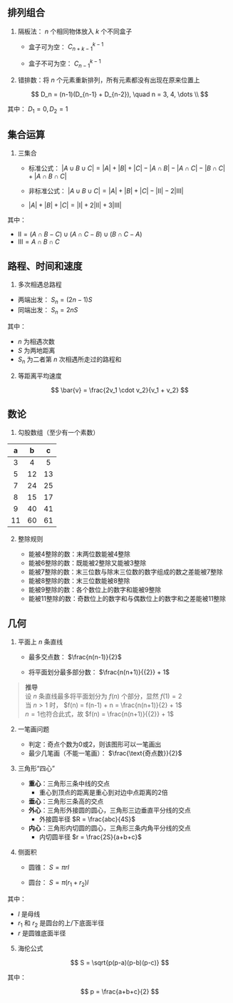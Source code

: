 
## 排列组合

1. 隔板法： $n$ 个相同物体放入 $k$ 个不同盒子

    + 盒子可为空： $C_{n+k-1}^{k-1}$
    
    + 盒子不可为空： $C_{n-1}^{k-1}$

2. 错排数：将 $n$ 个元素重新排列，所有元素都没有出现在原来位置上

$$
D_n = (n-1)(D_{n-1} + D_{n-2}), \quad n = 3, 4, \dots \\
$$

其中： $D_1 = 0, D_2 = 1$

## 集合运算

1. 三集合

    + 标准公式： $|A \cup B \cup C| = |A| + |B| + |C| - |A \cap B| - |A \cap C| - |B \cap C| + |A \cap B \cap C|$

    + 非标准公式： $|A \cup B \cup C| = |A| + |B| + |C| - |Ⅱ| - 2|Ⅲ|$

    + $|A| + |B| + |C| = |Ⅰ| + 2|Ⅱ| + 3|Ⅲ|$

其中：
+ $Ⅱ = (A \cap B - C) \cup (A \cap C - B) \cup (B \cap C - A)$
+ $Ⅲ = A \cap B \cap C$

## 路程、时间和速度

1. 多次相遇总路程

+ 两端出发： $S_n = (2n-1)S$
+ 同端出发： $S_n = 2nS$

其中：

+ $n$ 为相遇次数
+ $S$ 为两地距离
+ $S_n$ 为二者第 $n$ 次相遇所走过的路程和 

2. 等距离平均速度

$$
\bar{v} = \frac{2v_1 \cdot v_2}{v_1 + v_2} 
$$

## 数论

1. 勾股数组（至少有一个素数）

|a|b|c|
|:---:|:---:|:---:|
|3|4|5|
|5|12|13|
|7|24|25|
|8|15|17|
|9|40|41|
|11|60|61|

2. 整除规则

    + 能被4整除的数：末两位数能被4整除
    + 能被6整除的数：既能被2整除又能被3整除
    + 能被7整除的数：末三位数与除末三位数的数字组成的数之差能被7整除
    + 能被8整除的数：末三位数能被8整除
    + 能被9整除的数：各个数位上的数字和能被9整除
    + 能被11整除的数：奇数位上的数字和与偶数位上的数字和之差能被11整除

## 几何

1. 平面上 $n$ 条直线

    + 最多交点数： $\frac{n(n-1)}{2}$

    + 将平面划分最多部分数： $\frac{n(n+1)}{{2}} + 1$

> **推导**  
> 设 $n$ 条直线最多将平面划分为 $f(n)$ 个部分，显然 $f(1) = 2$  
> 当 $n > 1$ 时， $f(n) = f(n-1) + n = \frac{n(n+1)}{2} + 1$  
> $n = 1$也符合此式，故 $f(n) = \frac{n(n+1)}{{2}} + 1$

2. 一笔画问题

    + 判定：奇点个数为0或2，则该图形可以一笔画出
    + 最少几笔画（不能一笔画）： $\frac{\text{奇点数}}{2}$

3. 三角形“四心”

    + **重心**：三角形三条中线的交点
        + 重心到顶点的距离是重心到对边中点距离的2倍
    + **垂心**：三角形三条高的交点
    + **外心**：三角形外接圆的圆心，三角形三边垂直平分线的交点
        + 外接圆半径 $R = \frac{abc}{4S}$ 
    + **内心**：三角形内切圆的圆心，三角形三条内角平分线的交点
        + 内切圆半径 $r = \frac{2S}{a+b+c}$

4. 侧面积

    + 圆锥： $S = \pi r l$

    + 圆台： $S = \pi (r_1 + r_2) l$

其中：
+ $l$ 是母线
+ $r_1$ 和 $r_2$ 是圆台的上/下底面半径
+ $r$ 是圆锥底面半径

5. 海伦公式

$$
S = \sqrt{p(p-a)(p-b)(p-c)}
$$

其中：

$$
p = \frac{a+b+c}{2}
$$
